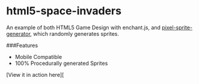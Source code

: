 # html5-space-invaders

An example of both HTML5 Game Design with enchant.js, and [pixel-sprite-generator][repo], which randomly generates sprites.

###Features
* Mobile Compatible
* 100% Procedurally generated Sprites
 
[View it in action here][

[repo]:https://github.com/cfreeley/pixel-sprite-generator
